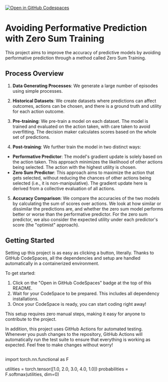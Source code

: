 [![Open in GitHub Codespaces](https://github.com/codespaces/badge.svg)](https://codespaces.new/abdurraheemali/historical-action-predictor?quickstart=1)

# Avoiding Performative Prediction with Zero Sum Training

This project aims to improve the accuracy of predictive models by avoiding performative prediction through a method called Zero Sum Training.

## Process Overview

1. **Data Generating Processes**: We generate a large number of episodes using simple processes.

2. **Historical Datasets**: We create datasets where predictions can affect outcomes, actions can be chosen, and there is a ground truth and utility for each action outcome.

3. **Pre-training**: We pre-train a model on each dataset. The model is trained and evaluated on the action taken, with care taken to avoid overfitting. The decision maker calculates scores based on the whole set of predictions.

4. **Post-training**: We further train the model in two distinct ways:
- **Performative Predictor**: The model's gradient update is solely based on the action taken. This approach minimizes the likelihood of other actions being selected. The action with the highest utility is chosen.
- **Zero Sum Predictor**: This approach aims to maximize the action that gets selected, without reducing the chances of other actions being selected (i.e., it is non-manipulative). The gradient update here is derived from a collective evaluation of all actions.

5. **Accuracy Comparison**: We compare the accuracies of the two models by calculating the sum of scores over actions. We look at how similar or dissimilar the predictions are, and whether the zero sum model performs better or worse than the performative predictor. For the zero sum predictor, we also consider the expected utility under each predictor's score (the "optimist" approach).

## Getting Started

Setting up this project is as easy as clicking a button, literally. Thanks to GitHub CodeSpaces, all the dependencies and setup are handled automatically in a containerized environment. 

To get started:

1. Click on the "Open in GitHub CodeSpaces" badge at the top of this README.
2. Wait for your CodeSpace to be prepared. This includes all dependency installations.
3. Once your CodeSpace is ready, you can start coding right away!

This setup requires zero manual steps, making it easy for anyone to contribute to the project.

In addition, this project uses GitHub Actions for automated testing. Whenever you push changes to the repository, GitHub Actions will automatically run the test suite to ensure that everything is working as expected. Feel free to make changes without worry!

##

import torch.nn.functional as F

utilities = torch.tensor([1.0, 2.0, 3.0, 4.0, 1.0])
probabilities = F.softmax(utilities, dim=0)